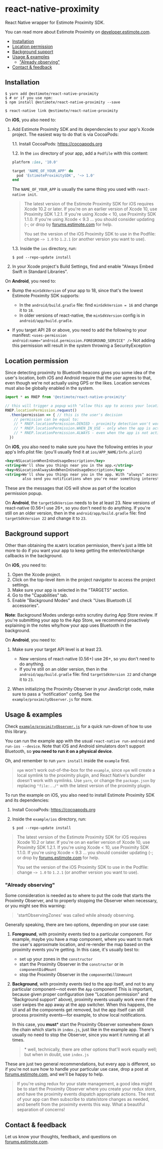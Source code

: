 # react-native-proximity

React Native wrapper for Estimote Proximity SDK.

You can read more about Estimote Proximity on [developer.estimote.com](https://developer.estimote.com).

- [Installation](#installation)
- [Location permission](#location-permission)
- [Background support](#background-support)
- [Usage & examples](#usage--examples)
  - ["Already observing"](#already-observing)
- [Contact & feedback](#contact--feedback)

## Installation

```console
$ yarn add @estimote/react-native-proximity
$ # or if you use npm:
$ npm install @estimote/react-native-proximity --save

$ react-native link @estimote/react-native-proximity
```

On **iOS**, you also need to:

1. Add Estimote Proximity SDK and its dependencies to your app's Xcode project. The easiest way to do that is via CocoaPods:

   1.1. Install CocoaPods: https://cocoapods.org

   1.2. In the `ios` directory of your app, add a `Podfile` with this content:

      ```ruby
      platform :ios, '10.0'

      target 'NAME_OF_YOUR_APP' do
        pod 'EstimoteProximitySDK', '~> 1.0'
      end
      ```

      The `NAME_OF_YOUR_APP` is usually the same thing you used with `react-native init`.

      > The latest version of the Estimote Proximity SDK for iOS requires Xcode 10.2 or later. If you're on an earlier version of Xcode 10, use Proximity SDK 1.2.1. If you're using Xcode < 10, use Proximity SDK 1.1.0. If you're using Xcode < 9.3 ... you should consider updating (-; or drop by [forums.estimote.com][forums] for help.
      >
      > You set the version of the iOS Proximity SDK to use in the Podfile: change `~> 1.0` to `1.2.1` (or another version you want to use).

   1.3. Inside the `ios` directory, run:

      ```
      $ pod --repo-update install
      ```

2. In your Xcode project's Build Settings, find and enable "Always Embed Swift in Standard Libraries".

On **Android**, you need to:

- Bump the `minSdkVersion` of your app to 18, since that's the lowest Estimote Proximity SDK supports:

  - In the `android/build.gradle` file: find `minSdkVersion = 16` and change it to `18`.
  - In older versions of react-native, the `minSdkVersion` config is in `android/app/build.gradle`.
  
- If you target API 28 or above, you need to add the following to your manifest:
  ``<uses-permission android:name="android.permission.FOREGROUND_SERVICE" />``
  Not adding this permission will result in the system throwing a SecurityException

## Location permission

Since detecting proximity to Bluetooth beacons gives you some idea of the user's location, both iOS and Android require that the user agrees to that, even though we're not actually using GPS or the likes. Location services must also be globally enabled in the system.

```javascript
import * as RNEP from '@estimote/react-native-proximity'

// this will trigger a popup with "allow this app to access your location?"
RNEP.locationPermission.request()
  .then(permission => { // this is the user's decision
    // permission can be equal to:
    // * RNEP.locationPermission.DENIED - proximity detection won't work
    // * RNEP.locationPermission.WHEN_IN_USE - only when the app is active
    // * RNEP.locationPermission.ALWAYS - even when the app is not active
  })
```

On **iOS**, you also need to make sure you have the following entries in your app's Info.plist file: (you'll usually find it at `ios/APP_NAME/Info.plist`)

  ```xml
  <key>NSLocationWhenInUseUsageDescription</key>
  <string>We'll show you things near you in the app.</string>
  <key>NSLocationAlwaysAndWhenInUseUsageDescription</key>
  <string>We'll show you things near you in the app. With "always" access, we'll
          also send you notifications when you're near something interesting.</string>
  ```

These are the messages that iOS will show as part of the location permission popup.

On **Android**, the `targetSdkVersion` needs to be at least 23. New versions of react-native (0.56+) use 26+, so you don't need to do anything. If you're still on an older version, then in the `android/app/build.gradle` file: find `targetSdkVersion 22` and change it to `23`.

## Background support

Other than obtaining the `ALWAYS` location permission, there's just a little bit more to do if you want your app to keep getting the enter/exit/change callbacks in the background.

On **iOS**, you need to:

1. Open the Xcode project.
2. Click on the top-level item in the project navigator to access the project settings.
3. Make sure your app is selected in the "TARGETS" section.
4. Go to the "Capabilities" tab.
5. Enable "Background Modes" and check "Uses Bluetooth LE accessories".

**Note**: Background Modes undergo extra scrutiny during App Store review. If you're submitting your app to the App Store, we recommend proactively explaining in the notes why/how your app uses Bluetooth in the background.

On **Android**, you need to:

1. Make sure your target API level is at least 23.

   - New versions of react-native (0.56+) use 26+, so you don't need to do anything.
   - If you're still on an older version, then in the `android/app/build.gradle` file: find `targetSdkVersion 22` and change it to `23`.

2. When initializing the Proximity Observer in your JavaScript code, make sure to pass a "notification" config. See the `example/proximityObserver.js` for more.

## Usage & examples

Check [`example/proximityObserver.js`](https://github.com/Estimote/react-native-proximity/blob/master/example/proximityObserver.js) for a quick run-down of how to use this library.

You can run the example app with the usual `react-native run-android` and `run-ios --device`. Note that iOS and Android simulators don't support Bluetooth, so **you need to run it on a physical device**.

Oh, and remember to run `yarn install` inside the `example` first.

> `npm` won't work out-of-the-box for the `example`, since `npm` will create a local symlink to the proximity plugin, and React Native's bundler doesn't work with symlinks. Use `yarn`, or change the `package.json` by replacing `"file:../"` with the latest version of the proximity plugin.

To run the example on iOS, you also need to install Estimote Proximity SDK and its dependencies:

1. Install CocoaPods: https://cocoapods.org
2. Inside the `example/ios` directory, run:

   ```
   $ pod --repo-update install
   ```

> The latest version of the Estimote Proximity SDK for iOS requires Xcode 10.2 or later. If you're on an earlier version of Xcode 10, use Proximity SDK 1.2.1. If you're using Xcode < 10, use Proximity SDK 1.1.0. If you're using Xcode < 9.3 ... you should consider updating (-; or drop by [forums.estimote.com][forums] for help.
>
> You set the version of the iOS Proximity SDK to use in the Podfile: change `~> 1.0` to `1.2.1` (or another version you want to use).

### "Already observing"

Some consideration is needed as to where to put the code that starts the Proximity Observer, and to properly stopping the Observer when necessary, or you might see this warning:

> 'startObservingZones' was called while already observing.

Generally speaking, there are two options, depending on your use case:

1. **Foreground**, with proximity events tied to a particular component. For example, maybe you have a map component, where you want to mark the user's approximate location, and re-render the map based on the proximity events you're getting. In this case, it's usually best to:

   - set up your zones in the `constructor`
   - start the Proximity Observer in the `constructor` or in `componentDidMount`
   - stop the Proximity Observer in the `componentWillUnmount`

2. **Background**, with proximity events tied to the app itself, and not to any particular component—not even the `App` component! This is important, because given proper configuration (see "Location permission" and "Background support" above), proximity events usually work even if the user swipes the app away at the app switcher. When this happens, the UI and all the components get removed, but the app itself can still process proximity events—for example, to show local notifications.

   In this case, you **must**\* start the Proximity Observer somewhere down the chain which starts in `index.js`, just like in the example app. There's usually no need to stop the Observer, since you want it running at all times.

   > \* well, technically, there are other options that'll work equally well; but when in doubt, use `index.js`

These are just two general recommendations, but every app is different, so if you're not sure how to handle your particular use case, drop a post at [forums.estimote.com][forums], and we'll be happy to help.

> If you're using redux for your state management, a good idea might be to start the Proximity Observer where you create your redux store, and have the proximity events dispatch appropriate actions. The rest of your app can then subscribe to state/store changes as needed, and benefit from the proximity events this way. What a beautiful separation of concerns!

## Contact & feedback

Let us know your thoughts, feedback, and questions on [forums.estimote.com][forums].

[forums]: https://forums.estimote.com
